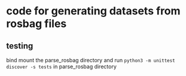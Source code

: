 # code for generating datasets from rosbag files

## testing

bind mount the parse_rosbag directory and run `python3 -m unittest discover -s tests` in parse_rosbag directory
